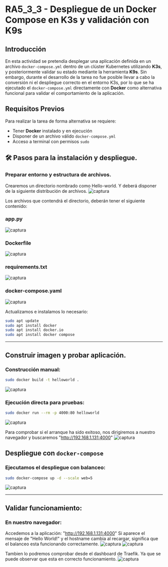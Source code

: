 # RA5_3_3 - Despliegue de un Docker Compose en K3s y validación con K9s

## Introducción

En esta actividad se pretendía desplegar una aplicación definida en un archivo `docker-compose.yml` dentro de un clúster Kubernetes utilizando **K3s**, y posteriormente validar su estado mediante la herramienta **K9s**. Sin embargo, durante el desarrollo de la tarea no fue posible llevar a cabo la conversión ni el despliegue correcto en el entorno K3s, por lo que se ha ejecutado el `docker-compose.yml` directamente con **Docker** como alternativa funcional para validar el comportamiento de la aplicación.

## Requisitos Previos

Para realizar la tarea de forma alternativa se requiere:

- Tener **Docker** instalado y en ejecución
- Disponer de un archivo válido `docker-compose.yml`
- Acceso a terminal con permisos `sudo`

## 🛠️ Pasos para la instalación y despliegue.

### Preparar entorno y estructura de archivos.

Crearemos un directorio nombrado como Hello-world. Y deberá disponer de la siguiente distribución de archivos.
![captura](images/Captura18.PNG)

Los archivos que contendrá el directorio, deberán tener el siguiente contenido:

### app.py
![captura](images/Captura29.PNG)

### Dockerfile
![captura](images/Captura20.PNG)

### requirements.txt
![captura](images/Captura28.PNG)

### docker-compose.yaml
![captura](images/Captura21.PNG)

Actualizamos e instalamos lo necesario:
```bash
sudo apt update
sudo apt install docker
sudo apt install docker.io
sudo apt install docker compose
```
---

## Construir imagen y probar aplicación.

### Construcción manual:
```bash
sudo docker build -t helloworld .
```
![captura](images/Captura19.PNG)

### Ejecución directa para pruebas:
```bash
sudo docker run --rm -p 4000:80 helloworld
```
![captura](images/Captura22.PNG)

Para comprobar si el arranque ha sido exitoso, nos dirigiremos a nuestro navegador y buscaremos "http://192.168.1.131:4000"
![captura](images/Captura23.PNG)

## Despliegue con `docker-compose`

### Ejecutamos el despliegue con balanceo:
```bash
sudo docker-compose up -d --scale web=5
```
![captura](images/Captura24.PNG)

---

## Validar funcionamiento:

### En nuestro navegador:
Accedemos a la aplicación: "http://192.168.1.131:4000" Si aparece el mensaje de "Hello World!" y el hostname cambia al recargar, significa que el balanceo esta funcionando correctamente.
![captura](images/Captura25.PNG) ![captura](images/Captura26.PNG)

Tambien lo podremos comprobar desde el dashboard de Traefik. Ya que se puede observar que esta en correcto funcionamiento.
![captura](images/Captura27.PNG)


